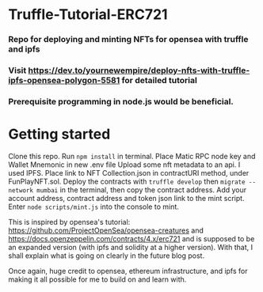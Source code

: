 # Truffle-Tutorial-ERC721
### Repo for deploying and minting NFTs for opensea with truffle and ipfs
### Visit https://dev.to/yournewempire/deploy-nfts-with-truffle-ipfs-opensea-polygon-5581 for detailed tutorial
### Prerequisite programming in node.js would be beneficial.

# Getting started 
Clone this repo. 
Run `npm install` in terminal.
Place Matic RPC node key and Wallet Mnemonic in new .env file
Upload some nft metadata to an api. I used IPFS.
Place link to NFT Collection.json in contractURI method, under FunPlayNFT.sol. 
Deploy the contracts with `truffle develop` then `migrate --network mumbai` in the terminal, then copy the contract address.
Add your account address, contract address and token json link to the mint script.
Enter `node scripts/mint.js` into the console to mint.


This is inspired by opensea's tutorial: https://github.com/ProjectOpenSea/opensea-creatures and https://docs.openzeppelin.com/contracts/4.x/erc721
and is supposed to be an expanded version (with ipfs and solidity at a higher version). With that, I shall explain what is going on clearly in the future blog post. 

Once again, huge credit to opensea, ethereum infrastructure, and ipfs for making it all possible for me to build on and learn with.

